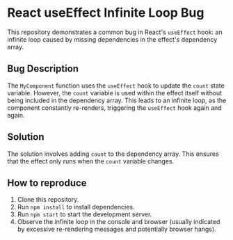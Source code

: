 # React useEffect Infinite Loop Bug
This repository demonstrates a common bug in React's `useEffect` hook: an infinite loop caused by missing dependencies in the effect's dependency array.

## Bug Description
The `MyComponent` function uses the `useEffect` hook to update the `count` state variable. However, the `count` variable is used within the effect itself without being included in the dependency array. This leads to an infinite loop, as the component constantly re-renders, triggering the `useEffect` hook again and again.

## Solution
The solution involves adding `count` to the dependency array.  This ensures that the effect only runs when the `count` variable changes.

## How to reproduce
1. Clone this repository.
2. Run `npm install` to install dependencies.
3. Run `npm start` to start the development server.
4. Observe the infinite loop in the console and browser (usually indicated by excessive re-rendering messages and potentially browser hangs).